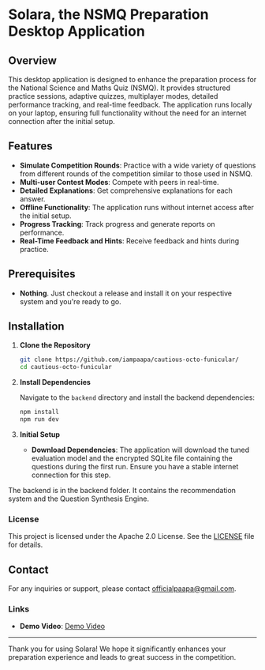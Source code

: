 # Solara, the NSMQ Preparation Desktop Application

## Overview

This desktop application is designed to enhance the preparation process for the National Science and Maths Quiz (NSMQ). It provides structured practice sessions, adaptive quizzes, multiplayer modes, detailed performance tracking, and real-time feedback. The application runs locally on your laptop, ensuring full functionality without the need for an internet connection after the initial setup.

## Features

- **Simulate Competition Rounds**: Practice with a wide variety of questions from different rounds of the competition similar to those used in NSMQ.
- **Multi-user Contest Modes**: Compete with peers in real-time.
- **Detailed Explanations**: Get comprehensive explanations for each answer.
- **Offline Functionality**: The application runs without internet access after the initial setup.
- **Progress Tracking**: Track progress and generate reports on performance.
- **Real-Time Feedback and Hints**: Receive feedback and hints during practice.

## Prerequisites

- **Nothing**. Just checkout a release and install it on your respective system and you're ready to go. 

## Installation

1. **Clone the Repository**

   ```bash
   git clone https://github.com/iampaapa/cautious-octo-funicular/
   cd cautious-octo-funicular
   ```

2. **Install Dependencies**

   Navigate to the `backend` directory and install the backend dependencies:

   ```bash
   npm install
   npm run dev
   ```
   
3. **Initial Setup**

   - **Download Dependencies**: The application will download the tuned evaluation model and the encrypted SQLite file containing the questions during the first run. Ensure you have a stable internet connection for this step.

The backend is in the backend folder. It contains the recommendation system and the Question Synthesis Engine.

### License

This project is licensed under the Apache 2.0 License. See the [LICENSE](LICENSE.md) file for details.

## Contact

For any inquiries or support, please contact [officialpaapa@gmail.com](mailto:officialpaapa@gmail.com).

### Links

- **Demo Video**: [Demo Video](https://www.youtube.com/linktovideo)

---

Thank you for using Solara! We hope it significantly enhances your preparation experience and leads to great success in the competition.
